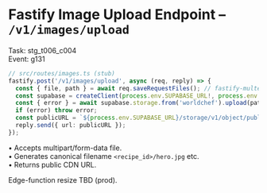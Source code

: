 # Fastify Image Upload Endpoint – `/v1/images/upload`

Task: stg_t006_c004  
Event: g131

```ts
// src/routes/images.ts (stub)
fastify.post('/v1/images/upload', async (req, reply) => {
  const { file, path } = await req.saveRequestFiles(); // fastify-multer or similar
  const supabase = createClient(process.env.SUPABASE_URL!, process.env.SUPABASE_SERVICE_ROLE_KEY!);
  const { error } = await supabase.storage.from('worldchef').upload(path, file);
  if (error) throw error;
  const publicURL = `${process.env.SUPABASE_URL}/storage/v1/object/public/worldchef/${path}`;
  reply.send({ url: publicURL });
});
```

• Accepts multipart/form-data file.  
• Generates canonical filename `<recipe_id>/hero.jpg` etc.  
• Returns public CDN URL.

Edge-function resize TBD (prod). 